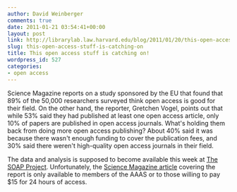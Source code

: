 ```yaml
---
author: David Weinberger
comments: true
date: 2011-01-21 03:54:41+00:00
layout: post
link: http://librarylab.law.harvard.edu/blog/2011/01/20/this-open-access-stuff-is-catching-on/
slug: this-open-access-stuff-is-catching-on
title: This open access stuff is catching on!
wordpress_id: 527
categories:
- open access
---
```


Science Magazine reports on a study sponsored by the EU that found that 89% of the 50,000 researchers surveyed think open access is good for their field. On the other hand, the reporter, Gretchen Vogel, points out that while 53% said they had published at least one open access article, only 10% of papers are published in open access journals. What's holding them back from doing more open access publishing? About 40% said it was because there wasn't enough funding to cover the publication fees, and 30% said there weren't high-quality open access journals in their field. 

The data and analysis is supposed to become available this week at [The SOAP Project](http://project-soap.eu/). Unfortunately, the [Science Magazine article](http://www.sciencemag.org/content/331/6015/273.1.full.pdf?sid=b6898b0e-de8a-4976-ad49-3f23264e9c3c) covering the report is only available  to members of the AAAS or to those willing to pay $15 for 24 hours of access. 
